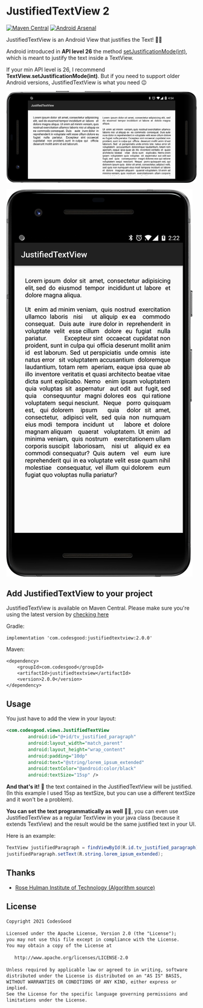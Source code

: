 JustifiedTextView 2
=========
[![Maven Central](https://img.shields.io/maven-central/v/com.codesgood/justifiedtextview.svg?label=Maven%20Central)](https://search.maven.org/search?q=g:%22com.codesgood%22%20AND%20a:%22justifiedtextview%22) [![Android Arsenal](https://img.shields.io/badge/Android%20Arsenal-JustifiedTextView-green.svg?style=flat)](https://android-arsenal.com/details/1/7273)

JustifiedTextView is an Android View that justifies the Text! 🙌🏻 

Android introduced in **API level 26** the method [setJustificationMode(int)](https://developer.android.com/reference/android/widget/TextView.html#setJustificationMode(int)), which is meant to justify the text inside a TextView.

If your min API level is 26, I recommend **TextView.setJustificationMode(int)**. But if you need to support older Android versions, JustifiedTextView is what you need 😉


![alt landscape](https://raw.githubusercontent.com/amilcar-sr/amilcar-sr.github.io/master/JustifiedTextView/landscape.png)


![alt portrait](https://raw.githubusercontent.com/amilcar-sr/amilcar-sr.github.io/master/JustifiedTextView/portrait.png)


## Add JustifiedTextView to your project

JustifiedTextView is available on Maven Central. Please make sure you're using the latest version by [checking here](http://search.maven.org/#search%7Cga%7C1%7Cg%3A%22com.codesgood%22%20AND%20a%3A%22justifiedtextview%22)

Gradle:
```
implementation 'com.codesgood:justifiedtextview:2.0.0'
```

Maven:
```
<dependency>
    <groupId>com.codesgood</groupId>
    <artifactId>justifiedtextview</artifactId>
    <version>2.0.0</version>
</dependency>
```


## Usage

You just have to add the view in your layout:

```xml
<com.codesgood.views.JustifiedTextView
        android:id="@+id/tv_justified_paragraph"
        android:layout_width="match_parent"
        android:layout_height="wrap_content"
        android:padding="10dp"
        android:text="@string/lorem_ipsum_extended"
        android:textColor="@android:color/black"
        android:textSize="15sp" />
```

**And that's it!** 🎉 the text contained in the JustifiedTextView will be justified. (In this example I used 15sp as textSize, but you can use a different textSize and it won't be a problem).

**You can set the text programmatically as well** 👍🏻, you can even use JustifiedTextView as a regular TextView in your java class (because it extends TextView) and the result would be the same justified text in your UI. 

Here is an example:

```java
TextView justifiedParagraph = findViewById(R.id.tv_justified_paragraph);
justifiedParagraph.setText(R.string.lorem_ipsum_extended);
````


## Thanks

- [Rose Hulman Institute of Technology (Algorithm source)](https://www.rose-hulman.edu/class/csse/csse221/200910/Projects/Markov/justification.html)


## License

    Copyright 2021 CodesGood

    Licensed under the Apache License, Version 2.0 (the "License");
    you may not use this file except in compliance with the License.
    You may obtain a copy of the License at

       http://www.apache.org/licenses/LICENSE-2.0

    Unless required by applicable law or agreed to in writing, software
    distributed under the License is distributed on an "AS IS" BASIS,
    WITHOUT WARRANTIES OR CONDITIONS OF ANY KIND, either express or implied.
    See the License for the specific language governing permissions and
    limitations under the License.
